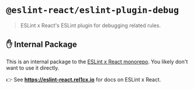 # `@eslint-react/eslint-plugin-debug`

> ESLint x React's ESLint plugin for debugging related rules.

## ✋ Internal Package

This is an internal package to the [ESLint x React monorepo](https://github.com/Rel1cx/eslint-react).
You likely don't want to use it directly.

👉 See **<https://eslint-react.rel1cx.io>** for docs on ESLint x React.
